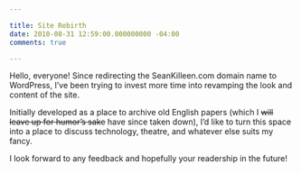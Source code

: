 ```yaml
---

title: Site Rebirth
date: 2010-08-31 12:59:00.000000000 -04:00
comments: true

---
```

Hello, everyone! Since redirecting the SeanKilleen.com domain name to WordPress, I’ve been trying to invest more time into revamping the look and content of the site.

Initially developed as a place to archive old English papers (which I ~~will leave up for humor’s sake~~ have since taken down), I’d like to turn this space into a place to discuss technology, theatre, and whatever else suits my fancy.

I look forward to any feedback and hopefully your readership in the future!
